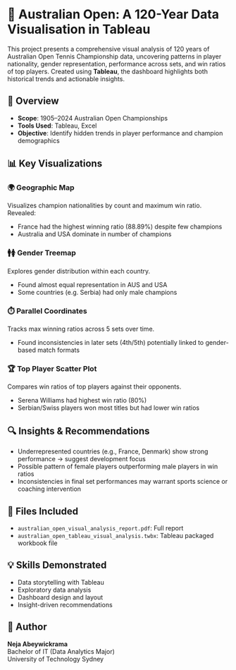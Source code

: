 # 🎾 Australian Open: A 120-Year Data Visualisation in Tableau

This project presents a comprehensive visual analysis of 120 years of Australian Open Tennis Championship data, uncovering patterns in player nationality, gender representation, performance across sets, and win ratios of top players. Created using **Tableau**, the dashboard highlights both historical trends and actionable insights.

## 📌 Overview

- **Scope**: 1905–2024 Australian Open Championships
- **Tools Used**: Tableau, Excel
- **Objective**: Identify hidden trends in player performance and champion demographics

## 📊 Key Visualizations

### 🌍 Geographic Map
Visualizes champion nationalities by count and maximum win ratio. Revealed:
- France had the highest winning ratio (88.89%) despite few champions
- Australia and USA dominate in number of champions

### 🚹🚺 Gender Treemap
Explores gender distribution within each country.
- Found almost equal representation in AUS and USA
- Some countries (e.g. Serbia) had only male champions

### ⏱️ Parallel Coordinates
Tracks max winning ratios across 5 sets over time.
- Found inconsistencies in later sets (4th/5th) potentially linked to gender-based match formats

### 🏆 Top Player Scatter Plot
Compares win ratios of top players against their opponents.
- Serena Williams had highest win ratio (80%)
- Serbian/Swiss players won most titles but had lower win ratios

## 🔍 Insights & Recommendations
- Underrepresented countries (e.g., France, Denmark) show strong performance → suggest development focus
- Possible pattern of female players outperforming male players in win ratios
- Inconsistencies in final set performances may warrant sports science or coaching intervention

## 📎 Files Included

- `australian_open_visual_analysis_report.pdf`: Full report
- `australian_open_tableau_visual_analysis.twbx`: Tableau packaged workbook file

## 💡 Skills Demonstrated

- Data storytelling with Tableau
- Exploratory data analysis
- Dashboard design and layout
- Insight-driven recommendations

## 🧠 Author
**Neja Abeywickrama**  
Bachelor of IT (Data Analytics Major)  
University of Technology Sydney



